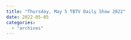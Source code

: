 ```yaml
---
title: "Thursday, May 5 TBTV Daily Show 2022"
date: 2022-05-05
categories: 
  - "archives"
---
```



